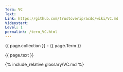 ```yaml
---
Term: VC
Text: 
Link: https://github.com/trustoverip/acdc/wiki/VC.md
Videostart: 
Level: 1
permalink: /term_VC.html
---
```


{{ page.collection }} - {{ page.Term }}

   {{ page.text }}

{% include_relative glossary/VC.md %}
